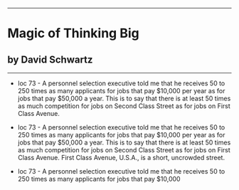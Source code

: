 
---
#  Magic of Thinking Big
## by David Schwartz
---

 - loc 73 - A personnel selection executive told me that he receives 50 to 250 times as many applicants for jobs that pay $10,000 per year as for jobs that pay $50,000 a year. This is to say that there is at least 50 times as much competition for jobs on Second Class Street as for jobs on First Class Avenue.

 - loc 73 - A personnel selection executive told me that he receives 50 to 250 times as many applicants for jobs that pay $10,000 per year as for jobs that pay $50,000 a year. This is to say that there is at least 50 times as much competition for jobs on Second Class Street as for jobs on First Class Avenue. First Class Avenue, U.S.A., is a short, uncrowded street.

 - loc 73 - A personnel selection executive told me that he receives 50 to 250 times as many applicants for jobs that pay $10,000

